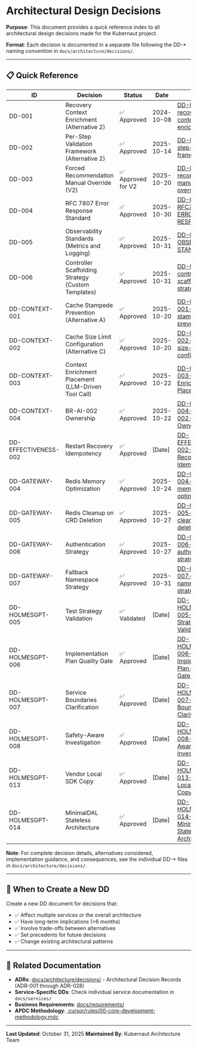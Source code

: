 # Architectural Design Decisions

**Purpose**: This document provides a quick reference index to all architectural design decisions made for the Kubernaut project.

**Format**: Each decision is documented in a separate file following the DD-* naming convention in `docs/architecture/decisions/`.

---

## 📋 Quick Reference

| ID | Decision | Status | Date | File |
|---|---|---|---|---|
| DD-001 | Recovery Context Enrichment (Alternative 2) | ✅ Approved | 2024-10-08 | [DD-001-recovery-context-enrichment.md](decisions/DD-001-recovery-context-enrichment.md) |
| DD-002 | Per-Step Validation Framework (Alternative 2) | ✅ Approved | 2025-10-14 | [DD-002-per-step-validation-framework.md](decisions/DD-002-per-step-validation-framework.md) |
| DD-003 | Forced Recommendation Manual Override (V2) | ✅ Approved for V2 | 2025-10-20 | [DD-003-forced-recommendation-manual-override.md](decisions/DD-003-forced-recommendation-manual-override.md) |
| DD-004 | RFC 7807 Error Response Standard | ✅ Approved | 2025-10-30 | [DD-004-RFC7807-ERROR-RESPONSES.md](decisions/DD-004-RFC7807-ERROR-RESPONSES.md) |
| DD-005 | Observability Standards (Metrics and Logging) | ✅ Approved | 2025-10-31 | [DD-005-OBSERVABILITY-STANDARDS.md](decisions/DD-005-OBSERVABILITY-STANDARDS.md) |
| DD-006 | Controller Scaffolding Strategy (Custom Templates) | ✅ Approved | 2025-10-31 | [DD-006-controller-scaffolding-strategy.md](decisions/DD-006-controller-scaffolding-strategy.md) |
| DD-CONTEXT-001 | Cache Stampede Prevention (Alternative A) | ✅ Approved | 2025-10-20 | [DD-CONTEXT-001-cache-stampede-prevention.md](decisions/DD-CONTEXT-001-cache-stampede-prevention.md) |
| DD-CONTEXT-002 | Cache Size Limit Configuration (Alternative C) | ✅ Approved | 2025-10-20 | [DD-CONTEXT-002-cache-size-limit-configuration.md](decisions/DD-CONTEXT-002-cache-size-limit-configuration.md) |
| DD-CONTEXT-003 | Context Enrichment Placement (LLM-Driven Tool Call) | ✅ Approved | 2025-10-22 | [DD-CONTEXT-003-Context-Enrichment-Placement.md](decisions/DD-CONTEXT-003-Context-Enrichment-Placement.md) |
| DD-CONTEXT-004 | BR-AI-002 Ownership | ✅ Approved | 2025-10-22 | [DD-CONTEXT-004-BR-AI-002-Ownership.md](decisions/DD-CONTEXT-004-BR-AI-002-Ownership.md) |
| DD-EFFECTIVENESS-002 | Restart Recovery Idempotency | ✅ Approved | [Date] | [DD-EFFECTIVENESS-002-Restart-Recovery-Idempotency.md](decisions/DD-EFFECTIVENESS-002-Restart-Recovery-Idempotency.md) |
| DD-GATEWAY-004 | Redis Memory Optimization | ✅ Approved | 2025-10-24 | [DD-GATEWAY-004-redis-memory-optimization.md](decisions/DD-GATEWAY-004-redis-memory-optimization.md) |
| DD-GATEWAY-005 | Redis Cleanup on CRD Deletion | ✅ Approved | 2025-10-27 | [DD-GATEWAY-005-redis-cleanup-on-crd-deletion.md](decisions/DD-GATEWAY-005-redis-cleanup-on-crd-deletion.md) |
| DD-GATEWAY-006 | Authentication Strategy | ✅ Approved | 2025-10-27 | [DD-GATEWAY-006-authentication-strategy.md](decisions/DD-GATEWAY-006-authentication-strategy.md) |
| DD-GATEWAY-007 | Fallback Namespace Strategy | ✅ Approved | 2025-10-31 | [DD-GATEWAY-007-fallback-namespace-strategy.md](decisions/DD-GATEWAY-007-fallback-namespace-strategy.md) |
| DD-HOLMESGPT-005 | Test Strategy Validation | ✅ Validated | [Date] | [DD-HOLMESGPT-005-Test-Strategy-Validation.md](decisions/DD-HOLMESGPT-005-Test-Strategy-Validation.md) |
| DD-HOLMESGPT-006 | Implementation Plan Quality Gate | ✅ Approved | [Date] | [DD-HOLMESGPT-006-Implementation-Plan-Quality-Gate.md](decisions/DD-HOLMESGPT-006-Implementation-Plan-Quality-Gate.md) |
| DD-HOLMESGPT-007 | Service Boundaries Clarification | ✅ Approved | [Date] | [DD-HOLMESGPT-007-Service-Boundaries-Clarification.md](decisions/DD-HOLMESGPT-007-Service-Boundaries-Clarification.md) |
| DD-HOLMESGPT-008 | Safety-Aware Investigation | ✅ Approved | [Date] | [DD-HOLMESGPT-008-Safety-Aware-Investigation.md](decisions/DD-HOLMESGPT-008-Safety-Aware-Investigation.md) |
| DD-HOLMESGPT-013 | Vendor Local SDK Copy | ✅ Approved | [Date] | [DD-HOLMESGPT-013-Vendor-Local-SDK-Copy.md](decisions/DD-HOLMESGPT-013-Vendor-Local-SDK-Copy.md) |
| DD-HOLMESGPT-014 | MinimalDAL Stateless Architecture | ✅ Approved | [Date] | [DD-HOLMESGPT-014-MinimalDAL-Stateless-Architecture.md](decisions/DD-HOLMESGPT-014-MinimalDAL-Stateless-Architecture.md) |

**Note**: For complete decision details, alternatives considered, implementation guidance, and consequences, see the individual DD-* files in `docs/architecture/decisions/`.

---

## 📝 When to Create a New DD

Create a new DD document for decisions that:
- ✅ Affect multiple services or the overall architecture
- ✅ Have long-term implications (>6 months)
- ✅ Involve trade-offs between alternatives
- ✅ Set precedents for future decisions
- ✅ Change existing architectural patterns

---

## 🔗 Related Documentation

- **ADRs**: [docs/architecture/decisions/](decisions/) - Architectural Decision Records (ADR-001 through ADR-028)
- **Service-Specific DDs**: Check individual service documentation in `docs/services/`
- **Business Requirements**: [docs/requirements/](../requirements/)
- **APDC Methodology**: [.cursor/rules/00-core-development-methodology.mdc](../../.cursor/rules/00-core-development-methodology.mdc)

---

**Last Updated**: October 31, 2025
**Maintained By**: Kubernaut Architecture Team
